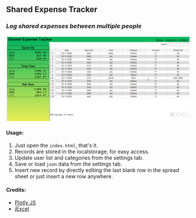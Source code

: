 ## Shared Expense Tracker
### _Log shared expenses between multiple people_

![Screen shot](screenshot.png "Sample Screen shot")

#### Usage:
1. Just open the `index.html`, that's it.
3. Records are stored in the localstorage, for easy access.
2. Update user list and categories from the settings tab.
4. Save or load `json` data from the settings tab.
5. Insert new record by directly editing the last blank row in the spread sheet or just insert a new row anywhere.


#### Credits:
* [Plotly JS](https://github.com/plotly/plotly.js/)
* [jExcel](https://github.com/paulhodel/jexcel)